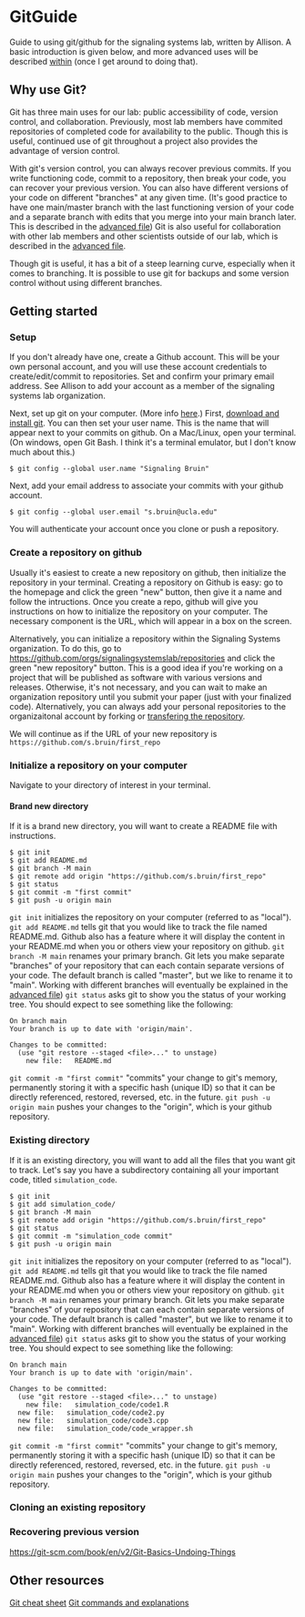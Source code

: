 # GitGuide
Guide to using git/github for the signaling systems lab, written by Allison. A basic introduction is given below, and more advanced uses will be described [within](./Advanced.md) (once I get around to doing that).

## Why use Git?
Git has three main uses for our lab: public accessibility of code, version control, and collaboration. Previously, most lab members have commited repositories of completed code for availability to the public. Though this is useful, continued use of git throughout a project also provides the advantage of version control.

With git's version control, you can always recover previous commits. If you write functioning code, commit to a repository, then break your code, you can recover your previous version. You can also have different versions of your code on different "branches" at any given time. (It's good practice to have one main/master branch with the last functioning version of your code and a separate branch with edits that you merge into your main branch later. This is described in the [advanced file](./Advanced.md)) Git is also useful for collaboration with other lab members and other scientists outside of our lab, which is described in the [advanced file](./Advanced.md).

Though git is useful, it has a bit of a steep learning curve, especially when it comes to branching. It is possible to use git for backups and some version control without using different branches.

## Getting started
### Setup
If you don't already have one, create a Github account. This will be your own personal account, and you will use these account credentials to create/edit/commit to repositories. Set and confirm your primary email address. See Allison to add your account as a member of the signaling systems lab organization.

Next, set up git on your computer. (More info [here](https://docs.github.com/en/get-started/quickstart/set-up-git).) First, [download and install git](https://git-scm.com/downloads). You can then set your user name. This is the name that will appear next to your commits on github. On a Mac/Linux, open your terminal. (On windows, open Git Bash. I think it's a terminal emulator, but I don't know much about this.)
```
$ git config --global user.name "Signaling Bruin"
```

Next, add your email address to associate your commits with your github account.

```
$ git config --global user.email "s.bruin@ucla.edu"
```

You will authenticate your account once you clone or push a repository.

### Create a repository on github
Usually it's easiest to create a new repository on github, then initialize the repository in your terminal. Creating a repository on Github is easy: go to the homepage and click the green "new" button, then give it a name and follow the intructions. Once you create a repo, github will give you instructions on how to initialize the repository on your computer. The necessary component is the URL, which will appear in a box on the screen.

Alternatively, you can initialize a repository within the Signaling Systems organization. To do this, go to https://github.com/orgs/signalingsystemslab/repositories and click the green "new repository" button. This is a good idea if you're working on a project that will be published as software with various versions and releases. Otherwise, it's not necessary, and you can wait to make an organization repository until you submit your paper (just with your finalized code). Alternatively, you can always add your personal repositories to the organizaitonal account by forking or [transfering the repository](https://stackoverflow.com/questions/8157615/github-how-do-i-add-my-own-projects-to-an-organization-account). 

We will continue as if the URL of your new repository is ```https://github.com/s.bruin/first_repo```

### Initialize a repository on your computer
Navigate to your directory of interest in your terminal. 
#### Brand new directory
If it is a brand new directory, you will want to create a README file with instructions.
```
$ git init
$ git add README.md
$ git branch -M main
$ git remote add origin "https://github.com/s.bruin/first_repo"
$ git status
$ git commit -m "first commit"
$ git push -u origin main
```
```git init``` initializes the repository on your computer (referred to as "local"). ```git add README.md``` tells git that you would like to track the file named README.md. Github also has a feature where it will display the content in your README.md when you or others view your repository on github. ```git branch -M main``` renames your primary branch. Git lets you make separate "branches" of your repository that can each contain separate versions of your code. The default branch is called "master", but we like to rename it to "main". Working with different branches will eventually be explained in the [advanced file](./Advanced.md)) ```git status``` asks git to show you the status of your working tree. You should expect to see something like the following:
```
On branch main
Your branch is up to date with 'origin/main'.

Changes to be committed:
  (use "git restore --staged <file>..." to unstage)
	new file:   README.md
```
```git commit -m "first commit"``` "commits" your change to git's memory, permanently storing it with a specific hash (unique ID) so that it can be directly referenced, restored, reversed, etc. in the future. ```git push -u origin main``` pushes your changes to the "origin", which is your github repository. 

### Existing directory
If it is an existing directory, you will want to add all the files that you want git to track. Let's say you have a subdirectory containing all your important code, titled ```simulation_code```. 
```
$ git init
$ git add simulation_code/
$ git branch -M main
$ git remote add origin "https://github.com/s.bruin/first_repo"
$ git status
$ git commit -m "simulation_code commit"
$ git push -u origin main
```
```git init``` initializes the repository on your computer (referred to as "local"). ```git add README.md``` tells git that you would like to track the file named README.md. Github also has a feature where it will display the content in your README.md when you or others view your repository on github. ```git branch -M main``` renames your primary branch. Git lets you make separate "branches" of your repository that can each contain separate versions of your code. The default branch is called "master", but we like to rename it to "main". Working with different branches will eventually be explained in the [advanced file](./Advanced.md)) ```git status``` asks git to show you the status of your working tree. You should expect to see something like the following:
```
On branch main
Your branch is up to date with 'origin/main'.

Changes to be committed:
  (use "git restore --staged <file>..." to unstage)
	new file:   simulation_code/code1.R
  new file:   simulation_code/code2.py
  new file:   simulation_code/code3.cpp
  new file:   simulation_code/code_wrapper.sh
```
```git commit -m "first commit"``` "commits" your change to git's memory, permanently storing it with a specific hash (unique ID) so that it can be directly referenced, restored, reversed, etc. in the future. ```git push -u origin main``` pushes your changes to the "origin", which is your github repository. 
### Cloning an existing repository

### Recovering previous version
https://git-scm.com/book/en/v2/Git-Basics-Undoing-Things
## Other resources
[Git cheat sheet](https://training.github.com/downloads/github-git-cheat-sheet.pdfhttps://training.github.com/downloads/github-git-cheat-sheet.pdf)
[Git commands and explanations](https://git-scm.com/docs)

